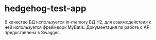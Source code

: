 # hedgehog-test-app

 В качестве БД используется in-memory БД H2, для взаимодействия с ней используется фреймворк MyBatis. Документация по работе с API предоставлена в Swagger.
